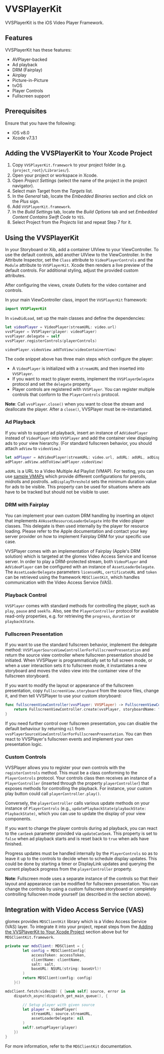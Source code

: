 # VVSPlayerKit

VVSPlayerKit is the iOS Video Player Framework.

## Features
VVSPlayerKit has these features:

- AVPlayer-backed
- Ad playback
- DRM (Fairplay)
- Airplay
- Picture-in-Picture
- tvOS
- Player Controls
- Fullscreen support

## Prerequisites

Ensure that you have the following:

* iOS v8.0
* Xcode v7.3.1

## Adding the VVSPlayerKit to Your Xcode Project <a name="adding"></a>

1. Copy `VVSPlayerKit.framework` to your project folder (e.g. `{project_root}/Libraries/`).
2. Open your project or workspace in Xcode. 
3. Open _Project Settings_ (select the name of the project in the project navigator). 
4. Select main Target from the *Targets* list. 
5. In the _General_ tab, locate the _Embedded Binaries_ section and click on the _Plus_ sign.
6. Add `VVSPlayerKit.framework`.
7. In the _Build Settings_ tab, locate the _Build Options_ tab and set _Embedded Content Contains Swift Code_ to `YES`.
8. Select Project from the *Projects* list and repeat Step 7 for it.

## Using the VVSPlayerKit

In your Storyboard or Xib, add a container UIView to your ViewController.
To use the default controls, add another UIView to the ViewController. In the Attribute Inspector, set the `Class` attribute to `VideoPlayerControls` and the `Module` attribute to `VVSPlayerKit`. Xcode then renders a live preview of the default controls. For additional styling, adjust the provided custom attributes.

After configuring the views, create Outlets for the video container and controls.

In your main ViewController class, import the `VVSPlayerKit` framework:

``` swift
import VVSPlayerKit
```

In `viewDidLoad`, set up the main classes and define the dependencies:

``` swift
let videoPlayer = VideoPlayer(streamURL: video.url)
vvsPlayer = VVSPlayer(player: videoPlayer)
vvsPlayer.delegate = self
vvsPlayer.registerControls(playerControls)

videoPlayer.videoView.addToView(videoContainerView)
```

The code snippet above has three main steps which configure the player:

* A `VideoPlayer` is initialized with a `streamURL` and then inserted into `VVSPlayer`. 
* If you want to react to player events, implement the `VVSPlayerDelegate` protocol and set the `delegate` property.
* Player controls are registered with `VVSPlayer`. You can register multiple controls that conform to the `PlayerControls` protocol.

**Note**: Call `vvsPlayer.close()` when you want to close the stream and deallocate the player. After a `close()`, VVSPlayer must be re-instantiated.

### Ad Playback
If you wish to support ad playback, insert an instance of `AdVideoPlayer` instead of `VideoPlayer` into `VVSPlayer` and add the container view displaying ads to your view hierarchy. (For standard fullscreen behavior, you should attach `adView` to `videoView`.)

``` swift
let adPlayer = AdVideoPlayer(streamURL: video.url, adURL: adURL, adDisplayThreshold: 3)
adPlayer.adView.addToView(adPlayer.videoView)
```

`adURL` is a URL to a Video Multiple Ad Playlist (VMAP). For testing, you can use [sample VMAPs](https://developers.google.com/interactive-media-ads/docs/sdks/html5/tags) which provide different configurations for prerolls, midrolls and postrolls. `adDisplayThreshold` sets the minimum duration value for ads to be visible. This property can be used for situations where ads have to be tracked but should not be visible to user.

### DRM with Fairplay

You can implement your own custom DRM handling by inserting an object that implements `AVAssetResourceLoaderDelegate` into the video player classes. This delegate is then used internally by the player for resource loading. Please refer to the Apple documentation and contact your key server provider on how to implement Fairplay DRM for your specific use case.

VVSPlayer comes with an implementation of Fairplay (Apple's DRM solution) which is targeted at the glomex Video Access Service and license server. In order to play a DRM-protected stream, both `VideoPlayer` and `AdVideoPlayer` can be configured with an instance of `AssetLoaderDelegate`. The `AssetLoaderDelegate` parameters `licenseURL`, `certificateURL` and `token` can be retrieved using the framework `MDSClientKit`, which handles communication with the Video Access Service (VAS).

### Playback Control
`VVSPlayer` comes with standard methods for controlling the player, such as `play`, `pause` and `seekTo`. Also, see the `PlayerController` protocol for available read-only properties, e.g. for retrieving the `progress`, `duration` or `playbackState`.

### Fullscreen Presentation
If you want to use the standard fullscreen behavior, implement the delegate method: `VVSPlayerSourceViewControllerForFullscreenPresentation` 
and return the source view controller where fullscreen presentation should be initiated. When VVSPlayer is programmatically set to full screen mode, or when a user interaction sets it to fullscreen mode, it instantiates a new storyboard and moves the video view into the container view of the fullscreen storyboard.

If you want to modify the layout or appearance of the fullscreen presentation, copy `FullscreenView.storyboard` from the source files, change it, and then tell VVSPlayer to use your custom storyboard:

``` swift
func fullscreenViewController(vvsPlayer: VVSPlayer) -> FullscreenViewController? {
    return FullscreenViewController.create(vvsPlayer, storyboardName: "CustomFullscreenView", bundle: NSBundle.mainBundle())
}
```

If you need further control over fullscreen presentation, you can disable the default behaviour by returning `nil` from `vvsPlayerSourceViewControllerForFullscreenPresentation`. You can then react to VVSPlayer's fullscreen events and implement your own presentation logic.

### Custom Controls
VVSPlayer allows you to register your own controls with the `registerControls` method. This must be a class conforming to the `PlayerControls` protocol. Your controls class then receives an instance of a `PlayerController` (inserted through the property `playerController`) that exposes methods for controlling the playback. For instance, your custom play button could call `playerController.play()`.

Conversely, the `playerController` calls various update methods on your instance of `PlayerControls` (e.g., `updatePlaybackState(playbackState: PlaybackState)`, which you can use to update the display of your view components.

If you want to change the player controls during ad playback, you can react to the `canSeek` parameter provided via `updateCanSeek`. This property is set to `false` when ad playback starts and is reset back to `true` when ads have finished.

Progress updates must be handled internally by the `PlayerControls` so as to leave it up to the controls to decide when to schedule display updates. This could be done by starting a timer or DisplayLink updates and querying the current playback progress from the `playerController` property.

**Note**: Fullscreen mode uses a separate instance of the controls so that their layout and appearance can be modified for fullscreen presentation. You can change the controls by using a custom fullscreen storyboard or completely controlling fullscreen mode yourself (as described in the section above).

## Integration with Video Access Service (VAS)
glomex provides `MDSClientKit` library which is a Video Access Service (VAS) layer. To integrate it into your project, repeat steps from the [Adding the VVSPlayerKit to Your Xcode Project](#adding) section above but for `MDSClientKit.framework`.

``` swift
private var mdsClient: MDSClient = {
        let config = MDSClientConfig(
            accessToken: accessToken,
            clientName: clientName,
            salt: salt,
            baseURL: NSURL(string: baseUrl)!
        )
        return MDSClient(config: config)
    }()

mdsClient.fetch(videoID) { [weak self] source, error in
    dispatch_async(dispatch_get_main_queue(), {    

        // Setup player with given source
        let player = VideoPlayer(
            streamURL: source.streamURL,
            assetLoaderDelegate: nil
        )
        self?.setupPlayer(player)
    })
}
```

For more information, refer to the `MDSClientKit` documentation.
